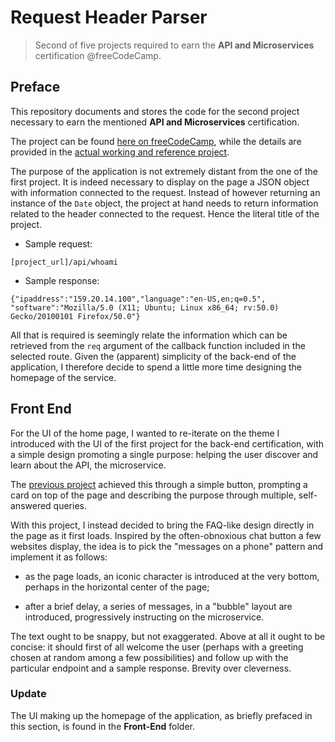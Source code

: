 # Request Header Parser

> Second of five projects required to earn the **API and Microservices** certification @freeCodeCamp.

<!-- Link to the working glitch right [here]() -->

## Preface

This repository documents and stores the code for the second project necessary to earn the mentioned **API and Microservices** certification.

The project can be found [here on freeCodeCamp](https://learn.freecodecamp.org/apis-and-microservices/apis-and-microservices-projects/request-header-parser-microservice), while the details are provided in the [actual working and reference project](https://dandelion-roar.glitch.me/).

The purpose of the application is not extremely distant from the one of the first project. It is indeed necessary to display on the page a JSON object with information connected to the request. Instead of however returning an instance of the `Date` object, the project at hand needs to return information related to the header connected to the request. Hence the literal title of the project.

- Sample request:

```code
[project_url]/api/whoami
```

- Sample response:

```code
{"ipaddress":"159.20.14.100","language":"en-US,en;q=0.5",
"software":"Mozilla/5.0 (X11; Ubuntu; Linux x86_64; rv:50.0) Gecko/20100101 Firefox/50.0"}
```

All that is required is seemingly relate the information which can be retrieved from the `req` argument of the callback function included in the selected route. Given the (apparent) simplicity of the back-end of the application, I therefore decide to spend a little more time designing the homepage of the service.

## Front End

For the UI of the home page, I wanted to re-iterate on the theme I introduced with the UI of the first project for the back-end certification, with a simple design promoting a single purpose: helping the user discover and learn about the API, the microservice.

The [previous project](https://zest-hoe.glitch.me) achieved this through a simple button, prompting a card on top of the page and describing the purpose through multiple, self-answered queries.

With this project, I instead decided to bring the FAQ-like design directly in the page as it first loads. Inspired by the often-obnoxious chat button a few websites display, the idea is to pick the "messages on a phone" pattern and implement it as follows:

- as the page loads, an iconic character is introduced at the very bottom, perhaps in the horizontal center of the page;

- after a brief delay, a series of messages, in a "bubble" layout are introduced, progressively instructing on the microservice.

The text ought to be snappy, but not exaggerated. Above at all it ought to be concise: it should first of all welcome the user (perhaps with a greeting chosen at random among a few possibilities) and follow up with the particular endpoint and a sample response. Brevity over cleverness.

### Update

The UI making up the homepage of the application, as briefly prefaced in this section, is found in the **Front-End** folder.